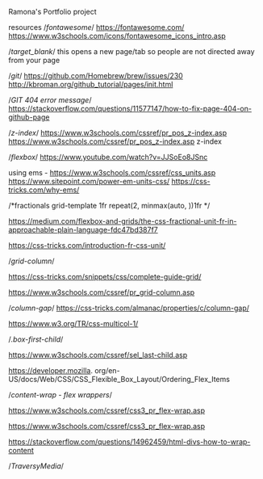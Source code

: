 Ramona's Portfolio project 




resources
/*fontawesome*/
https://fontawesome.com/
https://www.w3schools.com/icons/fontawesome_icons_intro.asp

/*target_blank*/
this opens a new page/tab so people are not directed away from your page 

/*git*/
https://github.com/Homebrew/brew/issues/230
http://kbroman.org/github_tutorial/pages/init.html

/*GIT 404 error message*/
https://stackoverflow.com/questions/11577147/how-to-fix-page-404-on-github-page


/*z-index*/
https://www.w3schools.com/cssref/pr_pos_z-index.asp
https://www.w3schools.com/cssref/pr_pos_z-index.asp z-index 



/*flexbox*/
https://www.youtube.com/watch?v=JJSoEo8JSnc

using ems - https://www.w3schools.com/cssref/css_units.asp
https://www.sitepoint.com/power-em-units-css/
https://css-tricks.com/why-ems/


/*fractionals grid-template 1fr repeat(2, minmax(auto, ))1fr */

https://medium.com/flexbox-and-grids/the-css-fractional-unit-fr-in-approachable-plain-language-fdc47bd387f7

https://css-tricks.com/introduction-fr-css-unit/

 /*grid-column*/

https://css-tricks.com/snippets/css/complete-guide-grid/

https://www.w3schools.com/cssref/pr_grid-column.asp

 /*column-gap*/
 https://css-tricks.com/almanac/properties/c/column-gap/

 https://www.w3.org/TR/css-multicol-1/

 /*.box-first-child*/

 https://www.w3schools.com/cssref/sel_last-child.asp

 https://developer.mozilla.
 org/en-US/docs/Web/CSS/CSS_Flexible_Box_Layout/Ordering_Flex_Items

 /*content-wrap - flex wrappers*/

 https://www.w3schools.com/cssref/css3_pr_flex-wrap.asp

https://www.w3schools.com/cssref/css3_pr_flex-wrap.asp

https://stackoverflow.com/questions/14962459/html-divs-how-to-wrap-content


 /*TraversyMedia*/
 <!--https://codepen.io/bradtraversy/pen/RjpQvZ-->
<!--https://www.youtube.com/watch?v=M3qBpPw77qo-->